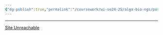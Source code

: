 ```yaml
---
{"dg-publish":true,"permalink":"/coursework/wi-se24-25/algo-bio-ngs/pvs-np/","noteIcon":""}
---
```


---
[Site Unreachable](https://www.youtube.com/watch?v=YX40hbAHx3s)

